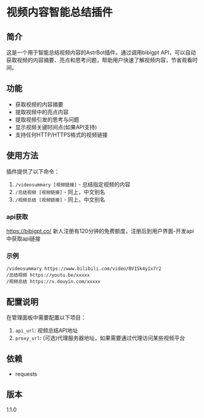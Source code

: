 # 视频内容智能总结插件

## 简介
这是一个用于智能总结视频内容的AstrBot插件。通过调用bibigpt API，可以自动获取视频的内容摘要、亮点和思考问题，帮助用户快速了解视频内容，节省观看时间。

## 功能
- 获取视频的内容摘要
- 提取视频中的亮点内容
- 提取视频引发的思考与问题
- 显示视频关键时间点(如果API支持)
- 支持任何HTTP/HTTPS格式的视频链接

## 使用方法
插件提供了以下命令：

1. `/videosummary [视频链接]` - 总结指定视频的内容
2. `/总结视频 [视频链接]` - 同上，中文别名
3. `/视频总结 [视频链接]` - 同上，中文别名

### api获取
https://bibigpt.co/
新人注册有120分钟的免费额度，注册后到用户界面-开发api中获取api链接

### 示例
```
/videosummary https://www.bilibili.com/video/BV1Sk4y1x7r2
/总结视频 https://youtu.be/xxxxx
/视频总结 https://v.douyin.com/xxxxx
```

## 配置说明
在管理面板中需要配置以下项目：
1. `api_url`: 视频总结API地址
2. `proxy_url`: (可选)代理服务器地址，如果需要通过代理访问某些视频平台

## 依赖
- requests

## 版本
1.1.0